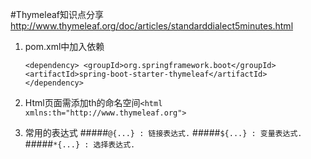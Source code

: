 #Thymeleaf知识点分享
http://www.thymeleaf.org/doc/articles/standarddialect5minutes.html
1. pom.xml中加入依赖

    `<dependency>
     		<groupId>org.springframework.boot</groupId>
     		<artifactId>spring-boot-starter-thymeleaf</artifactId>
    </dependency>`
2. Html页面需添加th的命名空间`<html xmlns:th="http://www.thymeleaf.org">`
3. 常用的表达式
    #####`@{...} : 链接表达式.`
    #####`${...} : 变量表达式.`
    #####`*{...} : 选择表达式.`